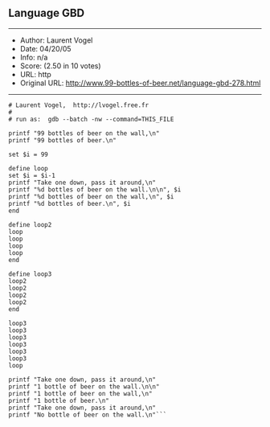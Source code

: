 
## Language GBD ##
---
- Author: Laurent Vogel
- Date: 04/20/05
- Info: n/a
- Score:  (2.50 in 10 votes)
- URL: http
- Original URL: http://www.99-bottles-of-beer.net/language-gbd-278.html
---

```# GBD command version of 99 bottles of beer
# Laurent Vogel,  http://lvogel.free.fr
#
# run as:  gdb --batch -nw --command=THIS_FILE

printf "99 bottles of beer on the wall,\n"
printf "99 bottles of beer.\n"

set $i = 99

define loop
set $i = $i-1
printf "Take one down, pass it around,\n"
printf "%d bottles of beer on the wall.\n\n", $i
printf "%d bottles of beer on the wall,\n", $i
printf "%d bottles of beer.\n", $i
end

define loop2
loop
loop
loop
loop
end

define loop3
loop2
loop2
loop2
loop2
end

loop3
loop3
loop3
loop3
loop3
loop3
loop

printf "Take one down, pass it around,\n"
printf "1 bottle of beer on the wall.\n\n"
printf "1 bottle of beer on the wall,\n"
printf "1 bottle of beer.\n"
printf "Take one down, pass it around,\n"
printf "No bottle of beer on the wall.\n"```
